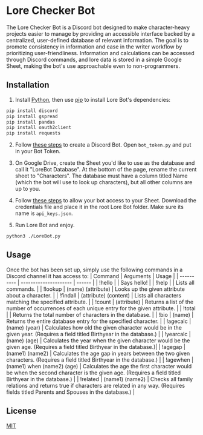 # Lore Checker Bot

The Lore Checker Bot is a Discord bot designed to make character-heavy projects easier to manage by providing an accessible interface
backed by a centralized, user-defined database of relevant information. The goal is to promote consistency in information and ease in
the writer workflow by prioritizing user-friendliness. Information and calculations can be accessed through Discord commands,
and lore data is stored in a simple Google Sheet, making the bot's use approachable even to non-programmers. 

## Installation

1. Install [Python](https://www.python.org/downloads/), then use [pip](https://pip.pypa.io/en/stable/) to install Lore Bot's dependencies:

```bash
pip install discord
pip install gspread
pip install pandas
pip install oauth2client
pip install requests
```

2. Follow [these steps](https://github.com/reactiflux/discord-irc/wiki/Creating-a-discord-bot-&-getting-a-token) to create a Discord Bot. Open `bot_token.py` and put in your Bot Token.

3. On Google Drive, create the Sheet you'd like to use as the database and call it "LoreBot Database". At the bottom of the page, rename the current sheet to "Characters". The database must have a column titled Name (which the bot will use to look up characters), but all other columns are up to you.

4. Follow [these steps](https://www.twilio.com/blog/2017/02/an-easy-way-to-read-and-write-to-a-google-spreadsheet-in-python.html) to allow your bot access to your Sheet. Download the credentials file and place it in the root Lore Bot folder. Make sure its name is `api_keys.json`.

5. Run Lore Bot and enjoy.
```bash
python3 ./LoreBot.py
```

## Usage

Once the bot has been set up, simply use the following commands in a Discord channel it has access to:
| Command    | Arguments             | Usage  |
| ---------- | --------------------- | ------ |
| !hello     |  | Says hello! |
| !help      |  | Lists all commands. |
| !lookup    | (name) (attribute) | Looks up the given attribute about a character. |
| !findall   | (attribute) (content) | Lists all characters matching the specified attribute. |
| !count     | (attribute) | Returns a list of the number of occurrences of each unique entry for the given attribute. |
| !total     |  | Returns the total number of characters in the database. |
| !bio       | (name) | Returns the entire database entry for the specified character. |
| !agecalc   | (name) (year) | Calculates how old the given character would be in the given year. (Requires a field titled Birthyear in the database.) |
| !yearcalc  | (name) (age) | Calculates the year when the given character would be the given age. (Requires a field titled Birthyear in the database.)|
| !agegap    | (name1) (name2) | Calculates the age gap in years between the two given characters. (Requires a field titled Birthyear in the database.) |
| !agewhen   | (name1) when (name2) (age) | Calculates the age the first character would be when the second character is the given age. (Requires a field titled Birthyear in the database.) |
| !related   | (name1) (name2) | Checks all family relations and returns true if characters are related in any way. (Requires fields titled Parents and Spouses in the database.) |

## License
[MIT](https://choosealicense.com/licenses/mit/)
